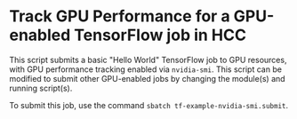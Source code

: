 # Track GPU Performance for a GPU-enabled TensorFlow job in HCC

This script submits a basic "Hello World" TensorFlow job to GPU resources, with GPU performance tracking enabled via `nvidia-smi`.
This script can be modified to submit other GPU-enabled jobs by changing the module(s) and running script(s).

To submit this job, use the command `sbatch tf-example-nvidia-smi.submit`.
